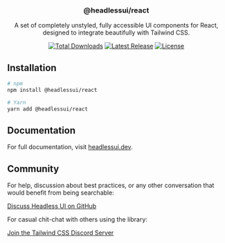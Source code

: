 <h3 align="center">
  @headlessui/react
</h3>

<p align="center">
  A set of completely unstyled, fully accessible UI components for React, designed to integrate
  beautifully with Tailwind CSS.
</p>

<p align="center">
  <a href="https://www.npmjs.com/package/@headlessui/react"><img src="https://img.shields.io/npm/dt/@headlessui/react.svg" alt="Total Downloads"></a>
  <a href="https://github.com/tailwindlabs/headlessui/releases"><img src="https://img.shields.io/npm/v/@headlessui/react.svg" alt="Latest Release"></a>
  <a href="https://github.com/tailwindlabs/headlessui/blob/main/LICENSE"><img src="https://img.shields.io/npm/l/@headlessui/react.svg" alt="License"></a>
</p>

## Installation

```sh
# npm
npm install @headlessui/react

# Yarn
yarn add @headlessui/react
```

## Documentation

For full documentation, visit [headlessui.dev](https://headlessui.dev/react).

## Community

For help, discussion about best practices, or any other conversation that would benefit from being searchable:

[Discuss Headless UI on GitHub](https://github.com/tailwindlabs/tailwindcss/discussions)

For casual chit-chat with others using the library:

[Join the Tailwind CSS Discord Server](https://discord.gg/7NF8GNe)

